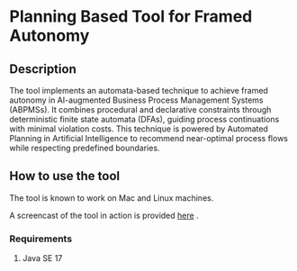# Planning Based Tool for Framed Autonomy
## Description
The tool implements an automata-based technique to achieve framed autonomy in AI-augmented Business Process Management Systems (ABPMSs). It combines procedural and declarative constraints through deterministic finite state automata (DFAs), guiding process continuations with minimal violation costs. This technique is powered by Automated Planning in Artificial Intelligence to recommend near-optimal process flows while respecting predefined boundaries.

## How to use the tool
The tool is known to work on Mac and Linux machines.

A screencast of the tool in action is provided [here](https://youtu.be/YkLZGpnu6S0) .


### Requirements
1. Java SE 17


